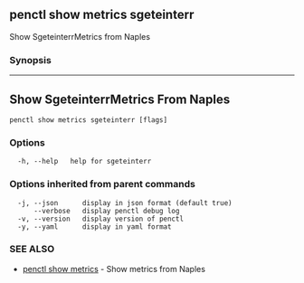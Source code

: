 ## penctl show metrics sgeteinterr

Show SgeteinterrMetrics from Naples

### Synopsis



---------------------------------
 Show SgeteinterrMetrics From Naples 
---------------------------------


```
penctl show metrics sgeteinterr [flags]
```

### Options

```
  -h, --help   help for sgeteinterr
```

### Options inherited from parent commands

```
  -j, --json      display in json format (default true)
      --verbose   display penctl debug log
  -v, --version   display version of penctl
  -y, --yaml      display in yaml format
```

### SEE ALSO
* [penctl show metrics](penctl_show_metrics.md)	 - Show metrics from Naples

